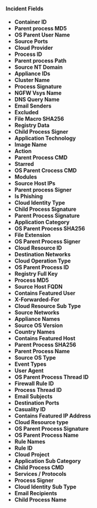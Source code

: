 
#### Incident Fields
- **Container ID**
- **Parent process MD5**
- **OS Parent User Name**
- **Source Ports**
- **Cloud Provider**
- **Process ID**
- **Parent process Path**
- **Source NT Domain**
- **Appliance IDs**
- **Cluster Name**
- **Process Signature**
- **NGFW Vsys Name**
- **DNS Query Name**
- **Email Senders**
- **Excluded**
- **File Macro SHA256**
- **Registry Data**
- **Child Process Signer**
- **Application Technology**
- **Image Name**
- **Action**
- **Parent Process CMD**
- **Starred**
- **OS Parent Crocess CMD**
- **Modules**
- **Source Host IPs**
- **Parent process Signer**
- **Is Phishing**
- **Cloud Identity Type**
- **Child Process Signature**
- **Parent Process Signature**
- **Application Category**
- **OS Parent Process SHA256**
- **File Extension**
- **OS Parent Process Signer**
- **Cloud Resource ID**
- **Destination Networks**
- **Cloud Operation Type**
- **OS Parent Process ID**
- **Registry Full Key**
- **Process MD5**
- **Source Host FQDN**
- **Contains Featured User**
- **X-Forwarded-For**
- **Cloud Resource Sub Type**
- **Source Networks**
- **Appliance Names**
- **Source OS Version**
- **Country Names**
- **Contains Featured Host**
- **Parent Process SHA256**
- **Parent Process Name**
- **Source OS Type**
- **Event Types**
- **User Agent**
- **OS Parent Process Thread ID**
- **Firewall Rule ID**
- **Process Thread ID**
- **Email Subjects**
- **Destination Ports**
- **Casuality ID**
- **Contains Featured IP Address**
- **Cloud Resource type**
- **OS Parent Process Signature**
- **OS Parent Process Name**
- **Rule Names**
- **Rule ID**
- **Cloud Project**
- **Application Sub Category**
- **Child Process CMD**
- **Services / Protocols**
- **Process Signer**
- **Cloud Identity Sub Type**
- **Email Recipients**
- **Child Process Name**
